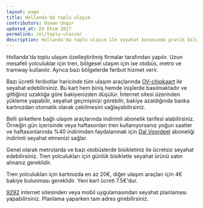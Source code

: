 ```yaml
---
layout: page
title: Hollanda'da toplu ulaşım
contributors: Osman Ungur
updated_at: 24 Ekim 2017
permalink: /nl/toplu-ulasim/
description: Hollanda'da toplu ulaşım ile seyahat konusunda pratik bilgiler
---
```


Hollanda'da toplu ulaşım özelleştirilmiş firmalar tarafından yapılır. Uzun mesafeli yolculuklar için tren, bölgesel ulaşım için ise otobüs, metro ve tramway kullanılır. Ayrıca bazı bölgelerde feribot hizmet verir. 

Bazı ücretli feribotlar haricinde tüm ulaşım araçlarında [OV-chipkaart](https://www.ov-chipkaart.nl) ile seyahat edebilirsiniz. Bu kart hem biniş hemde inişlerde basılmaktadır ve gittiğiniz uzaklığa göre bakiyenizden düşülür. İnternet sitesi üzerinden yükleme yapabilir, seyahat geçmişinizi görebilir, bakiye azaldığında banka kartınızdan otomatik olarak çekilmesini sağlayabilirsiniz.

Belli şirketlere bağlı ulaşım araçlarında indirimli abonelik tarifesi alabilirsiniz. Örneğin gün içerisinde veya haftasonları tren kullanıyorsanız yoğun saatler ve haftasonlarında %40 indirimden faydalanmak için [Dal Voordeel](https://www.ns.nl/en/season-tickets/dal-voordeel.html) aboneliği indirimli seyahat etmenizi sağlar. 

Genel olarak metrolarda ve bazı otobüslerde bisikletiniz ile ücretsiz seyahat edebilirsiniz. Tren yolculukları için günlük bisikletle seyahat ürünü satın almanız gereklidir. 

Tren yolculukları için kartınızda en az 20€, diğer ulaşım araçları için 4€ bakiye bulunması gereklidir. Yeni kart ücreti 7.5€'dur.

[9292](https://9292.nl) internet sitesinden veya mobil uygulamasından seyahat planlaması yapabilirsiniz. Planlama yaparken tam adres girebilirsiniz.
